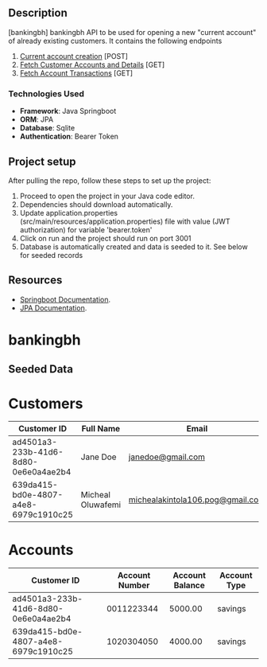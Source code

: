 ## Description

[bankingbh] bankingbh API to be used for opening a new "current account" of already existing customers. It contains the following endpoints

1. [Current account creation](http://localhost:3001/api/v1/open-current-account) [POST]
2. [Fetch Customer Accounts and Details](http://localhost:3001/api/v1/customer/:customer_id) [GET]
3. [Fetch Account Transactions](http://localhost:3001/api/v1/transactions/:account_number) [GET]

### Technologies Used

- **Framework**: Java Springboot
- **ORM**: JPA
- **Database**: Sqlite
- **Authentication**: Bearer Token

## Project setup

After pulling the repo, follow these steps to set up the project:

1. Proceed to open the project in your Java code editor.
2. Dependencies should download automatically.
3. Update application.properties (src/main/resources/application.properties) file with value (JWT authorization) for variable 'bearer.token'
4. Click on run and the project should run on port 3001
5. Database is automatically created and data is seeded to it. See below for seeded records

## Resources

- [Springboot Documentation](https://spring.io/projects/spring-boot).
- [JPA Documentation](https://spring.io/projects/spring-data-jpa).

# bankingbh

## Seeded Data

# Customers

| Customer ID                          | Full Name         | Email                            |
| ------------------------------------ | ----------------- | -------------------------------- |
| ad4501a3-233b-41d6-8d80-0e6e0a4ae2b4 | Jane Doe          | janedoe@gmail.com                |
| 639da415-bd0e-4807-a4e8-6979c1910c25 | Micheal Oluwafemi | michealakintola106.pog@gmail.com |

# Accounts

| Customer ID                          | Account Number | Account Balance | Account Type |
| ------------------------------------ | -------------- | --------------- | ------------ |
| ad4501a3-233b-41d6-8d80-0e6e0a4ae2b4 | 0011223344     | 5000.00         | savings      |
| 639da415-bd0e-4807-a4e8-6979c1910c25 | 1020304050     | 4000.00         | savings      |